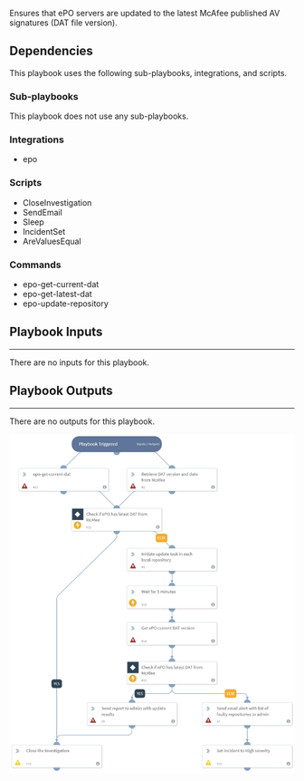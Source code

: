 Ensures that ePO servers are updated to the latest McAfee published AV signatures (DAT file version).

## Dependencies
This playbook uses the following sub-playbooks, integrations, and scripts.

### Sub-playbooks
This playbook does not use any sub-playbooks.

### Integrations
* epo

### Scripts
* CloseInvestigation
* SendEmail
* Sleep
* IncidentSet
* AreValuesEqual

### Commands
* epo-get-current-dat
* epo-get-latest-dat
* epo-update-repository

## Playbook Inputs
---
There are no inputs for this playbook.

## Playbook Outputs
---
There are no outputs for this playbook.

![McAfee_ePO_Repository_Compliance_Playbook](https://github.com/ElazarK/content-docs/blob/master/images/playbooks/McAfee_ePO_Repository_Compliance_Playbook.png)
